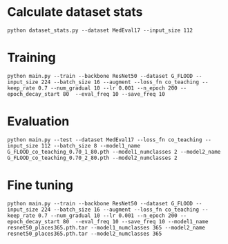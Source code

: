 # Calculate dataset stats
	python dataset_stats.py --dataset MedEval17 --input_size 112
# Training
	python main.py --train --backbone ResNet50 --dataset G_FLOOD --input_size 224 --batch_size 16 --augment --loss_fn co_teaching --keep_rate 0.7 --num_gradual 10 --lr 0.001 --n_epoch 200 --epoch_decay_start 80  --eval_freq 10 --save_freq 10
# Evaluation
	python main.py --test --dataset MedEval17 --loss_fn co_teaching --input_size 112 --batch_size 8 --model1_name G_FLOOD_co_teaching_0.70_1_80.pth --model1_numclasses 2 --model2_name G_FLOOD_co_teaching_0.70_2_80.pth --model2_numclasses 2
# Fine tuning
	python main.py --train --backbone ResNet50 --dataset G_FLOOD --input_size 224 --batch_size 16 --augment --loss_fn co_teaching --keep_rate 0.7 --num_gradual 10 --lr 0.001 --n_epoch 200 --epoch_decay_start 80  --eval_freq 10 --save_freq 10 --model1_name resnet50_places365.pth.tar --model1_numclasses 365 --model2_name resnet50_places365.pth.tar --model2_numclasses 365